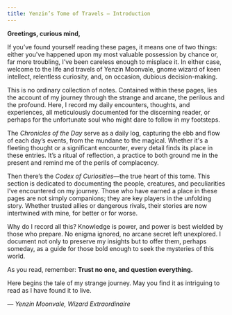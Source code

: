 ```yaml
---
title: Yenzin’s Tome of Travels – Introduction
---
```


**Greetings, curious mind,**

If you’ve found yourself reading these pages, it means one of two things: either you've happened upon my most valuable possession by chance or, far more troubling, I’ve been careless enough to misplace it. In either case, welcome to the life and travels of Yenzin Moonvale, gnome wizard of keen intellect, relentless curiosity, and, on occasion, dubious decision-making.

This is no ordinary collection of notes. Contained within these pages, lies the account of my journey through the strange and arcane, the perilous and the profound. Here, I record my daily encounters, thoughts, and experiences, all meticulously documented for the discerning reader, or perhaps for the unfortunate soul who might dare to follow in my footsteps.

The _Chronicles of the Day_ serve as a daily log, capturing the ebb and flow of each day’s events, from the mundane to the magical. Whether it's a fleeting thought or a significant encounter, every detail finds its place in these entries. It’s a ritual of reflection, a practice to both ground me in the present and remind me of the perils of complacency.

Then there’s the _Codex of Curiosities_—the true heart of this tome. This section is dedicated to documenting the people, creatures, and peculiarities I’ve encountered on my journey. Those who have earned a place in these pages are not simply companions; they are key players in the unfolding story. Whether trusted allies or dangerous rivals, their stories are now intertwined with mine, for better or for worse.

Why do I record all this? Knowledge is power, and power is best wielded by those who prepare. No enigma ignored, no arcane secret left unexplored. I document not only to preserve my insights but to offer them, perhaps someday, as a guide for those bold enough to seek the mysteries of this world.

As you read, remember: **Trust no one, and question everything.**

Here begins the tale of my strange journey. May you find it as intriguing to read as I have found it to live.

— _Yenzin Moonvale, Wizard Extraordinaire_